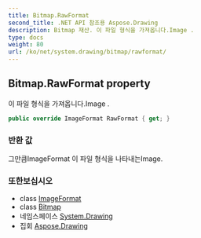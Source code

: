```yaml
---
title: Bitmap.RawFormat
second_title: .NET API 참조용 Aspose.Drawing
description: Bitmap 재산. 이 파일 형식을 가져옵니다.Image .
type: docs
weight: 80
url: /ko/net/system.drawing/bitmap/rawformat/
---
```

## Bitmap.RawFormat property

이 파일 형식을 가져옵니다.Image .

```csharp
public override ImageFormat RawFormat { get; }
```

### 반환 값

그만큼ImageFormat 이 파일 형식을 나타내는Image.

### 또한보십시오

* class [ImageFormat](../../../system.drawing.imaging/imageformat/)
* class [Bitmap](../)
* 네임스페이스 [System.Drawing](../../bitmap/)
* 집회 [Aspose.Drawing](../../../)


